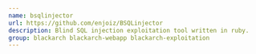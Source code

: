 ```yaml
---
name: bsqlinjector
url: https://github.com/enjoiz/BSQLinjector
description: Blind SQL injection exploitation tool written in ruby.
group: blackarch blackarch-webapp blackarch-exploitation
---
```

